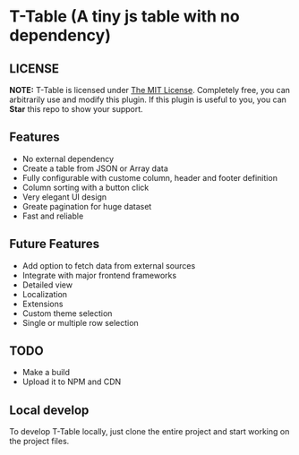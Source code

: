 # T-Table (A tiny js table with no dependency)

## LICENSE

**NOTE:** T-Table is licensed under [The MIT License](https://github.com/RifatBinReza/t-table/blob/main/LICENSE). Completely free, you can arbitrarily use and modify this plugin. If this plugin is useful to you, you can **Star** this repo to show your support.

## Features

* No external dependency
* Create a table from JSON or Array data
* Fully configurable with custome column, header and footer definition
* Column sorting with a button click
* Very elegant UI design
* Greate pagination for huge dataset
* Fast and reliable

## Future Features

* Add option to fetch data from external sources
* Integrate with major frontend frameworks
* Detailed view
* Localization
* Extensions
* Custom theme selection
* Single or multiple row selection

## TODO
* Make a build
* Upload it to NPM and CDN

## Local develop

To develop T-Table locally, just clone the entire project and start working on the project files.

